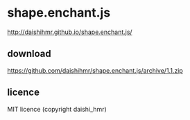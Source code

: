 shape.enchant.js
================

http://daishihmr.github.io/shape.enchant.js/

download
--------
https://github.com/daishihmr/shape.enchant.js/archive/1.1.zip

licence
-------
MIT licence (copyright daishi_hmr)
